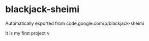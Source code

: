 # blackjack-sheimi
Automatically exported from code.google.com/p/blackjack-sheimi


It is my first project v
